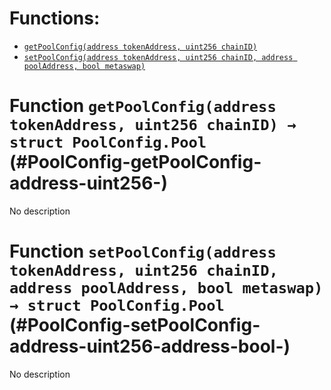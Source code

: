 



# Functions:
- [`getPoolConfig(address tokenAddress, uint256 chainID)`](#PoolConfig-getPoolConfig-address-uint256-)
- [`setPoolConfig(address tokenAddress, uint256 chainID, address poolAddress, bool metaswap)`](#PoolConfig-setPoolConfig-address-uint256-address-bool-)


# Function `getPoolConfig(address tokenAddress, uint256 chainID) → struct PoolConfig.Pool` (#PoolConfig-getPoolConfig-address-uint256-)
No description

# Function `setPoolConfig(address tokenAddress, uint256 chainID, address poolAddress, bool metaswap) → struct PoolConfig.Pool` (#PoolConfig-setPoolConfig-address-uint256-address-bool-)
No description


